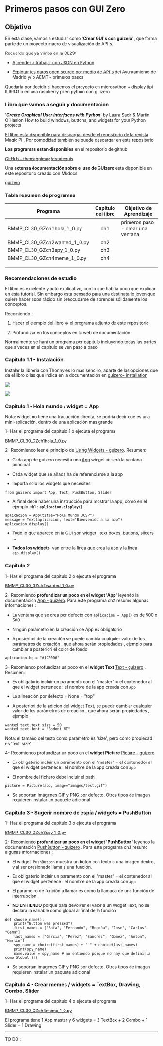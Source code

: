 # Primeros pasos con GUI Zero

## Objetivo

En esta clase, vamos a estudiar como '**Crear GUI´s con guizero'**, que forma parte de un proyecto macro de visualización de API´s.

Recuerdo que ya vimos en la CL29:

- <u>Aprender a trabajar con JSON en Python</u>

- <u>Explotar los datos open source por medio de API´s</u> del Ayuntamiento de Madrid y/ o AEMT - primeros pasos

Quedaría por decidir si hacemos el proyecto en micropython + display tipi ILI9341 o en una raspberry pi en python con guizero

### Libro que vamos a seguir y documentacion

'***Create Graphical User Interfaces with Python***' by Laura Sach & Martin O’Hanlon
How to build windows, buttons, and widgets for your Python projects

[El libro esta disponible para descargar desde el repositorio de la revista  Magic Pi ](https://magpi.raspberrypi.com/books/create-guis). Por comodidad también se puede descargar en este repositorio

**Los programas estan disponibles** en el repositorio de github

[GitHub - themagpimag/createguis](https://github.com/themagpimag/createguis)

Una **extensa documentación sobre el uso de GUIzero** esta disponible en este repositorio creado con Mkdocs

[guizero](https://lawsie.github.io/guizero/)

### Tabla resumen de programas

| Programa                     | Capitulo del libro | Objetivo de Aprendizaje           |
| ---------------------------- |:------------------:| --------------------------------- |
| BMMP_CL30_GZch1hola_1_0.py   | ch1                | primeros paso - crear una ventana |
| BMMP_CL30_GZch2wanted_1_0.py | ch2                |                                   |
| BMMP_CL30_GZch3spy_1_0.py    | ch3                |                                   |
| BMMP_CL30_GZch4meme_1_0.py   | ch4                |                                   |
|                              |                    |                                   |
|                              |                    |                                   |
|                              |                    |                                   |

### Recomendaciones de estudio

El libro es excelente y auto explicativo, con lo que habría poco que explicar en esta tutorial. Sin embargo esta pensado para una destinatario joven que quiere hacer apps rápido sin preocuparse de aprender sólidamente los conceptos.

Recomiendo :

1. Hacer el ejemplo del libro => el programa adjunto de este repositorio

2. Profundizar en los conceptos en la web de documentación

Normalmente se hará un programa por capitulo incluyendo todas las partes que a veces en el capitulo se ven paso a paso

### **Capitulo 1.1 - Instalación**

Instalar la libreria con Thonny es lo mas sencillo, aparte de las opciones que da el libro o las que indica en la documentación en [guizero- installation](https://lawsie.github.io/guizero/#installation)

![](./doc/install1.png)

![](./doc/install2.png)

### **Capitulo 1 - Hola mundo / widget = App**

Nota: widget no tiene una traducción directa, se podría decir que es una mini-aplicación, dentro de una aplicación mas grande

1- Haz el programa del capitulo 1 o ejecuta el programa

[BMMP_CL30_GZch1hola_1_0.py](BMMP_CL30_GZch1hola_1_0.py)

2- Recomiendo leer el principio de  [Using Widgets - guizero](https://lawsie.github.io/guizero/usingwidgets/). Resumen:

- Cada app de guizero necesita una [App](https://lawsie.github.io/guizero/app/) widget => será la ventana principal

- Cada widget que se añada ha de referenciarse a la app

- Importa solo los widgets que necesites

```
from guizero import App, Text, PushButton, Slider
```

- Al final debe haber una instrucción para mostrar la app, como en el ejemplo ch1 : **`aplicacion.display()`**

```
aplicacion = App(title="Hola Mundo JCSP")
message = Text(aplicacion, text="Bienvenido a la app")
aplicacion.display()
```

- Todo lo que aparece en la GUI son widget : text boxes, buttons, sliders ...

- **Todos los widgets**  van entre la línea que crea la app y la linea `app.display()` 

### Capitulo 2

1- Haz el programa del capitulo 2 o ejecuta el programa

[BMMP_CL30_GZch2wanted_1_0.py](BMMP_CL30_GZch2wanted_1_0.py)

2- Recomiendo **profundizar un poco en el widget 'App'** leyendo la documentación [App - guizero](https://lawsie.github.io/guizero/app/). Para este programa ch2 resumo algunas informaciones :

- La ventana que se crea por defecto con  `aplicacion = App()` es de 500 x 500

- Ningún parámetro en la creación de App es obligatorio

- A posteriori de la creación se puede cambia cualquier valor de los parámetros de creación , que ahora serán propiedades , ejemplo para cambiar a posteriori el color de fondo

```
aplicacion.bg = "#1CE0D6"
```

3- Recomiendo profundizar un poco en el **widget Text** [Text - guizero](https://lawsie.github.io/guizero/text/) . Resumen:

- Es obligatorio incluir un paramento con el "master" = el contenedor al que el widget pertenece : el nombre de la app creada con `App`

- La alineación por defecto = None = "top"

- A posteriori de la adicion del widget Text, se puede cambiar cualquier valor de los parámetros de creación , que ahora serán propiedades , ejemplo

```
wanted_text.text_size = 50
wanted_text.font = "Bodoni MT"
```

Nota: el tamaño del texto como parámetro es 'size', pero como propiedad es 'text_size'

4- Recomiendo profundizar un poco en el **widget Picture** [Picture - guizero](https://lawsie.github.io/guizero/picture/)

- Es obligatorio incluir un paramento con el "master" = el contenedor al que el widget pertenece : el nombre de la app creada con `App`

- El nombre del fichero debe incluir el path

`picture = Picture(app, image="images/test.gif")`

- Se soportan imágenes GIF y PNG por defecto. Otros tipos de imagen requieren instalar un paquete adicional

### Capitulo 3 - Sugerir nombre de espía / widgets = PushButton

1- Haz el programa del capitulo 3 o ejecuta el programa

[BMMP_CL30_GZch3spy_1_0.py](BMMP_CL30_GZch3spy_1_0.py)

2- Recomiendo **profundizar un poco en el widget 'PushButton'** leyendo la documentación [PushButton - guizero](https://lawsie.github.io/guizero/pushbutton/) . Para este programa ch3 resumo algunas informaciones :

- El widget  `PushButton` muestra un boton con texto o una imagen dentro, y al ser presionado llama a una función.

- Es obligatorio incluir un paramento con el "master" = el contenedor al que el widget pertenece : el nombre de la app creada con `App`

- El parámetro de función a llamar es como la llamada de una función de interrupción

- **NO ENTIENDO** porque para devolver el valor a un widget Text, no se declara la variable como global al final de la función

```
def choose_name():
    print("Button was pressed")
    first_names = ["Rafa", "Fernando", "Begoña", "Jose", "Carlos", "Gema"]
    last_names = ["Garcia", "Perez", "Sanchez", "Gomez", "Anton", "Martin"]
    spy_name = choice(first_names) + " " + choice(last_names)
    print(spy_name)
    name.value = spy_name # no entiendo porque no hay que definirla como Global !!!
```

- Se soportan imágenes GIF y PNG por defecto. Otros tipos de imagen requieren instalar un paquete adicional

### Capitulo 4 - Crear memes / widgets = TextBox, Drawing, Combo, Slider

1- Haz el programa del capitulo 4 o ejecuta el programa

[BMMP_CL30_GZch4meme_1_0.py](BMMP_CL30_GZch4meme_1_0.py)

El programa tiene 1 App master y 6 widgets = 2 TextBox + 2 Combo + 1 Slider + 1 Drawing

---

TO DO : 
